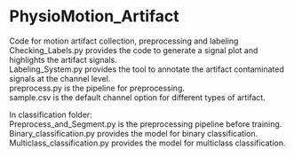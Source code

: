 # PhysioMotion_Artifact
Code for motion artifact collection, preprocessing and labeling  
Checking_Labels.py provides the code to generate a signal plot and highlights the artifact signals.  
Labeling_System.py provides the tool to annotate the artifact contaminated signals at the channel level.  
preprocess.py is the pipeline for preprocessing.  
sample.csv is the default channel option for different types of artifact.
  
In classification folder:  
Preprocess_and_Segment.py is the preprocessing pipeline before training.  
Binary_classification.py provides the model for binary classification.  
Multiclass_classification.py provides the model for multiclass classification.  
